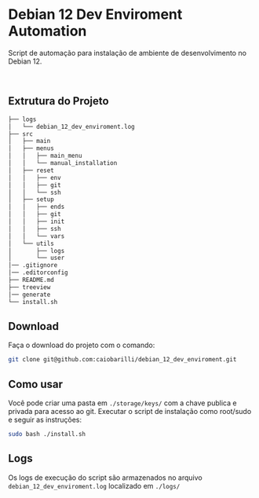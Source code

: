 # Debian 12 Dev Enviroment Automation

Script de automação para instalação de ambiente de desenvolvimento no Debian 12.

<br />

## Extrutura do Projeto

```bash
├── logs
│   └── debian_12_dev_enviroment.log
├── src
│   ├── main
│   ├── menus
│   │   ├── main_menu
│   │   └── manual_installation
│   ├── reset
│   │   ├── env
│   │   ├── git
│   │   └── ssh
│   ├── setup
│   │   ├── ends
│   │   ├── git
│   │   ├── init
│   │   ├── ssh
│   │   └── vars
│   └── utils
│       ├── logs
│       └── user
│── .gitignore
│── .editorconfig
├── README.md
├── treeview
│── generate
└── install.sh
```

## Download

Faça o download do projeto com o comando:

```sh
git clone git@github.com:caiobarilli/debian_12_dev_enviroment.git
```

## Como usar

Você pode criar uma pasta em `./storage/keys/` com a chave publica e privada para acesso ao git.
Executar o script de instalação como root/sudo e seguir as instruções:

```sh
sudo bash ./install.sh
```

## Logs

Os logs de execução do script são armazenados no arquivo `debian_12_dev_enviroment.log` localizado em `./logs/`
